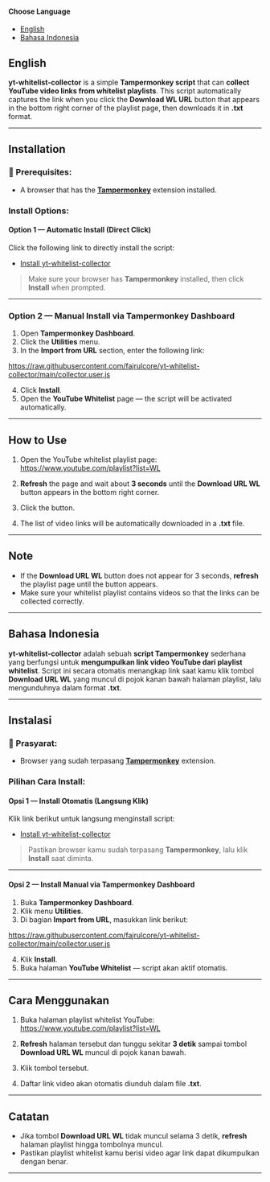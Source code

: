 #### Choose Language
- [English](#english)
- [Bahasa Indonesia](#bahasa-indonesia)

## English

**yt-whitelist-collector** is a simple **Tampermonkey script** that can **collect YouTube video links from whitelist playlists**. This script automatically captures the link when you click the **Download WL URL** button that appears in the bottom right corner of the playlist page, then downloads it in **.txt** format.

---

## Installation

### 📌 Prerequisites:
- A browser that has the **[Tampermonkey](https://www.tampermonkey.net/)** extension installed.

### Install Options:

#### Option 1 — Automatic Install (Direct Click)
Click the following link to directly install the script:
- [Install yt-whitelist-collector](https://raw.githubusercontent.com/fajrulcore/yt-whitelist-collector/main/collector.user.js)

> Make sure your browser has **Tampermonkey** installed, then click **Install** when prompted.

---

### Option 2 — Manual Install via Tampermonkey Dashboard
1. Open **Tampermonkey Dashboard**.
2. Click the **Utilities** menu.
3. In the **Import from URL** section, enter the following link:

https://raw.githubusercontent.com/fajrulcore/yt-whitelist-collector/main/collector.user.js

4. Click **Install**.
5. Open the **YouTube Whitelist** page — the script will be activated automatically.

---

## How to Use

1. Open the YouTube whitelist playlist page:
https://www.youtube.com/playlist?list=WL

2. **Refresh** the page and wait about **3 seconds** until the **Download URL WL** button appears in the bottom right corner.
3. Click the button.
4. The list of video links will be automatically downloaded in a **.txt** file.

---

## Note

- If the **Download URL WL** button does not appear for 3 seconds, **refresh** the playlist page until the button appears.
- Make sure your whitelist playlist contains videos so that the links can be collected correctly.

---


## Bahasa Indonesia

**yt-whitelist-collector** adalah sebuah **script Tampermonkey** sederhana yang berfungsi untuk **mengumpulkan link video YouTube dari playlist whitelist**. Script ini secara otomatis menangkap link saat kamu klik tombol **Download URL WL** yang muncul di pojok kanan bawah halaman playlist, lalu mengunduhnya dalam format **.txt**.

---

##  Instalasi

### 📌 Prasyarat:
- Browser yang sudah terpasang **[Tampermonkey](https://www.tampermonkey.net/)** extension.

###  Pilihan Cara Install:

####  Opsi 1 — Install Otomatis (Langsung Klik)
Klik link berikut untuk langsung menginstall script:
- [Install yt-whitelist-collector](https://raw.githubusercontent.com/fajrulcore/yt-whitelist-collector/main/collector.user.js)

> Pastikan browser kamu sudah terpasang **Tampermonkey**, lalu klik **Install** saat diminta.

---

#### Opsi 2 — Install Manual via Tampermonkey Dashboard
1. Buka **Tampermonkey Dashboard**.
2. Klik menu **Utilities**.
3. Di bagian **Import from URL**, masukkan link berikut:

https://raw.githubusercontent.com/fajrulcore/yt-whitelist-collector/main/collector.user.js


4. Klik **Install**.
5. Buka halaman **YouTube Whitelist** — script akan aktif otomatis.

---

##  Cara Menggunakan

1. Buka halaman playlist whitelist YouTube:
https://www.youtube.com/playlist?list=WL

2. **Refresh** halaman tersebut dan tunggu sekitar **3 detik** sampai tombol **Download URL WL** muncul di pojok kanan bawah.
3. Klik tombol tersebut.
4. Daftar link video akan otomatis diunduh dalam file **.txt**.

---

## Catatan

- Jika tombol **Download URL WL** tidak muncul selama 3 detik, **refresh** halaman playlist hingga tombolnya muncul.
- Pastikan playlist whitelist kamu berisi video agar link dapat dikumpulkan dengan benar.

---

